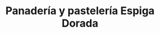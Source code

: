 ---
title: "Panadería y pastelería Espiga Dorada"
url: /loja-ecuador/panaderia-y-pasteleria-espiga-dorada/
shop: panadería
---